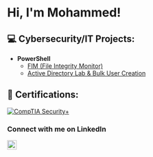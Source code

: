 <h1>Hi, I'm Mohammed! <br/>

<h2>💻 Cybersecurity/IT Projects:</h2>

- <b>PowerShell</b>
  - [FIM (File Integrity Monitor)](https://github.com/mohammedshahwan/PowerShell-FIM-Tool)
  - [Active Directory Lab & Bulk User Creation](https://github.com/mohammedshahwan/Active-Directory)

<h2>📜 Certifications:</h2>

<!--  - [CompTIA Security+](https://www.credly.com/badges/82a0e225-1cff-42b1-a81a-8a4515e64384/public_url) -->
<a href="https://www.credly.com/badges/82a0e225-1cff-42b1-a81a-8a4515e64384/public_url">![CompTIA Security+](https://images.credly.com/size/75x75/images/74790a75-8451-400a-8536-92d792c5184a/CompTIA_Security_2Bce.png)</a>

<h3>Connect with me on LinkedIn</h3>

[<img align="left" alt="MohammedShahwan | LinkedIn" width="22px" src="https://cdn.jsdelivr.net/npm/simple-icons@v3/icons/linkedin.svg" />][linkedin]

[linkedin]: https://www.linkedin.com/in/mohammed-shahwan/

<!--
**mohammedshahwan/mohammedshahwan** is a ✨ _special_ ✨ repository because its `README.md` (this file) appears on your GitHub profile.

Here are some ideas to get you started:

- 🔭 I’m currently working on ...
- 🌱 I’m currently learning ...
- 👯 I’m looking to collaborate on ...
- 🤔 I’m looking for help with ...
- 💬 Ask me about ...
- 📫 How to reach me: ...
- 😄 Pronouns: ...
- ⚡ Fun fact: ...
-->

